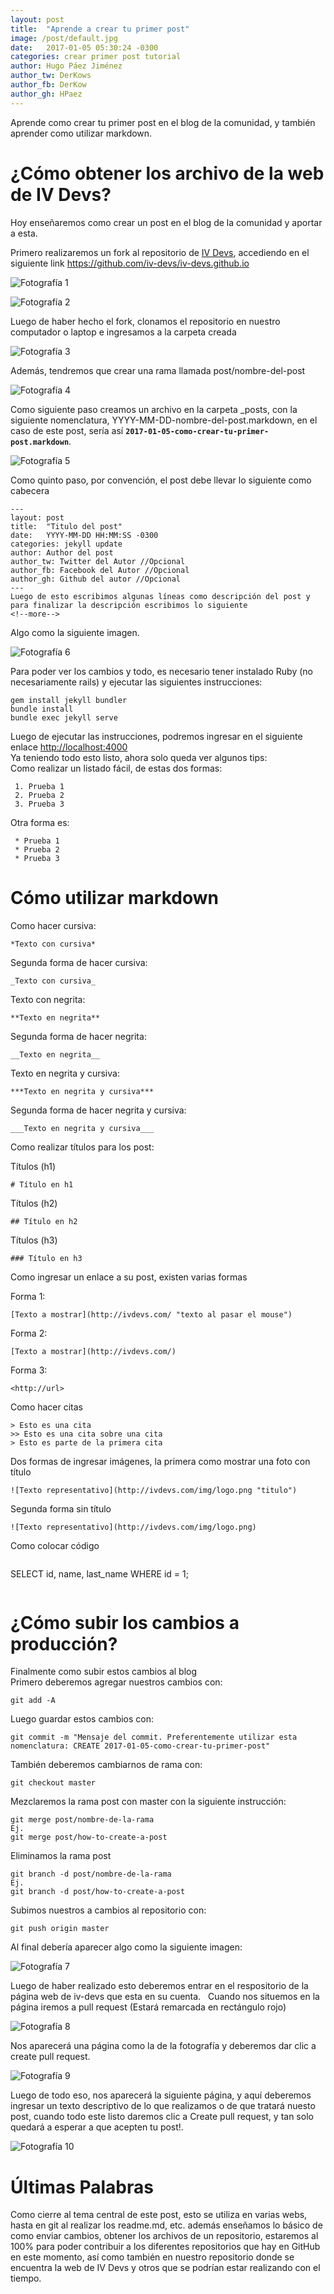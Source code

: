 ```yaml
---
layout: post
title:  "Aprende a crear tu primer post"
image: /post/default.jpg
date:   2017-01-05 05:30:24 -0300
categories: crear primer post tutorial
author: Hugo Páez Jiménez
author_tw: DerKows
author_fb: DerKow
author_gh: HPaez
---
```

Aprende como crear tu primer post en el blog de la comunidad, y también aprender como utilizar markdown.
<!--more-->

# ¿Cómo obtener los archivo de la web de IV Devs?

Hoy enseñaremos como crear un post en el blog de la comunidad y aportar a esta.  

Primero realizaremos un fork al repositorio de [IV Devs](http://iv-devs.github.io/), accediendo en el siguiente link <https://github.com/iv-devs/iv-devs.github.io>  

![Fotografía 1](http://image.prntscr.com/image/c32bbb03391d4d0ba708bd0cdc9abcad.png)  

![Fotografía 2](http://image.prntscr.com/image/da7b59b68cd2438b8b5896a029796f1c.png)  

Luego de haber hecho el fork, clonamos el repositorio en nuestro computador o laptop e ingresamos a la carpeta creada  

![Fotografía 3](http://image.prntscr.com/image/d701ab8478134d909b3a1ba4d7246bee.png)  

Además, tendremos que crear una rama llamada post/nombre-del-post  

![Fotografía 4](http://image.prntscr.com/image/e9d835a22f2648b782f7e921ad1a10a2.png)  

Como siguiente paso creamos un archivo en la carpeta _posts, con la siguiente nomenclatura, YYYY-MM-DD-nombre-del-post.markdown, en el caso de este post, sería así __`2017-01-05-como-crear-tu-primer-post.markdown`__.  

![Fotografía 5](http://image.prntscr.com/image/b0395bbb601749b0b1b32381b97847be.png)  

Como quinto paso, por convención, el post debe llevar lo siguiente como cabecera  

```
---
layout: post
title:  "Titulo del post"
date:   YYYY-MM-DD HH:MM:SS -0300
categories: jekyll update
author: Author del post
author_tw: Twitter del Autor //Opcional
author_fb: Facebook del Autor //Opcional
author_gh: Github del autor //Opcional
---
Luego de esto escribimos algunas líneas como descripción del post y para finalizar la descripción escribimos lo siguiente  
<!--more-->
```

Algo como la siguiente imagen.  

![Fotografía 6](http://image.prntscr.com/image/fc16c889cf38455a9c7119927026e51c.png)  

Para poder ver los cambios y todo, es necesario tener instalado Ruby (no necesariamente rails) y ejecutar las siguientes instrucciones:  

```
gem install jekyll bundler
bundle install
bundle exec jekyll serve
```

Luego de ejecutar las instrucciones, podremos ingresar en el siguiente enlace <http://localhost:4000>  
Ya teniendo todo esto listo, ahora solo queda ver algunos tips:  
Como realizar un listado fácil, de estas dos formas:  

```
 1. Prueba 1
 2. Prueba 2
 3. Prueba 3
```

Otra forma es:  

```
 * Prueba 1
 * Prueba 2
 * Prueba 3
```

# Cómo utilizar markdown

Como hacer cursiva:  

```
*Texto con cursiva*
```

Segunda forma de hacer cursiva:  

```
_Texto con cursiva_
```

Texto con negrita:  

```
**Texto en negrita**
```

Segunda forma de hacer negrita:  

```
__Texto en negrita__
```

Texto en negrita y cursiva:  

```
***Texto en negrita y cursiva***
```

Segunda forma de hacer negrita y cursiva:  

```
___Texto en negrita y cursiva___
```

Como realizar títulos para los post:  

Títulos (h1)  

```
# Título en h1
```

Títulos (h2)  

```
## Título en h2
```

Títulos (h3)  

```
### Título en h3
```

Como ingresar un enlace a su post, existen varias formas   

Forma 1:  

```
[Texto a mostrar](http://ivdevs.com/ "texto al pasar el mouse")
```
Forma 2:  

```
[Texto a mostrar](http://ivdevs.com/)
```

Forma 3:  

```
<http://url>
```

Como hacer citas  

```
> Esto es una cita
>> Esto es una cita sobre una cita
> Esto es parte de la primera cita

```

Dos formas de ingresar imágenes, la primera como mostrar una foto con título  

```
![Texto representativo](http://ivdevs.com/img/logo.png "titulo")
```

Segunda forma sin título  

```
![Texto representativo](http://ivdevs.com/img/logo.png)
```

Como colocar código

```
 ```
 SELECT id, name, last_name
 WHERE id = 1;
 ```
```

# ¿Cómo subir los cambios a producción?

Finalmente como subir estos cambios al blog  
Primero deberemos agregar nuestros cambios con:  

```
git add -A
```

Luego guardar estos cambios con:  

```
git commit -m "Mensaje del commit. Preferentemente utilizar esta nomenclatura: CREATE 2017-01-05-como-crear-tu-primer-post"
```

También deberemos cambiarnos de rama con:  

```
git checkout master
```

Mezclaremos la rama post con master con la siguiente instrucción:  

```
git merge post/nombre-de-la-rama
Ej.
git merge post/how-to-create-a-post
```

Eliminamos la rama post  

```
git branch -d post/nombre-de-la-rama
Ej.
git branch -d post/how-to-create-a-post
```

Subimos nuestros a cambios al repositorio con:

```
git push origin master
```

Al final debería aparecer algo como la siguiente imagen:  

![Fotografía 7](http://image.prntscr.com/image/014f626a5de446faadf1d19ff3f03c4c.png)  

Luego de haber realizado esto deberemos entrar en el respositorio de la página web de iv-devs que esta en su cuenta.  
Cuando nos situemos en la página iremos a pull request (Estará remarcada en rectángulo rojo)  

![Fotografía 8](http://image.prntscr.com/image/097e09137645408a8b8088830796e66b.png)

Nos aparecerá una página como la de la fotografía y deberemos dar clic a create pull request.  

![Fotografía 9](http://image.prntscr.com/image/ef4a2762e3504ab4941adb719d0b368a.png)

Luego de todo eso, nos aparecerá la siguiente página, y aquí deberemos ingresar un texto descriptivo de lo que realizamos o de que tratará nuesto post, cuando todo este listo daremos clic a Create pull request, y tan solo quedará a esperar a que acepten tu post!.  

![Fotografía 10](http://image.prntscr.com/image/491d5058105943c293129ea2cde4ae24.png)

# Últimas Palabras
Como cierre al tema central de este post, esto se utiliza en varias webs, hasta en git al realizar los readme.md, etc. además enseñamos lo básico de como enviar cambios, obtener los archivos de un repositorio, estaremos al 100% para poder contribuir a los diferentes repositorios que hay en GitHub en este momento, así como también en nuestro repositorio donde se encuentra la web de IV Devs y otros que se podrían estar realizando con el tiempo.